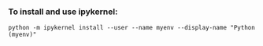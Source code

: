 

### To install and use ipykernel:
```
python -m ipykernel install --user --name myenv --display-name "Python (myenv)"
```
